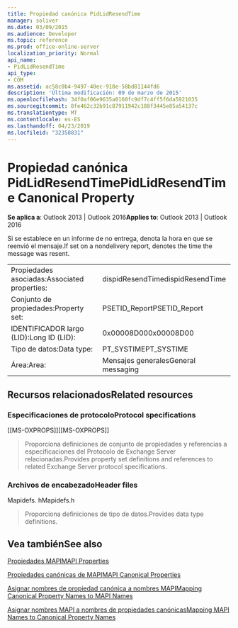 ```yaml
---
title: Propiedad canónica PidLidResendTime
manager: soliver
ms.date: 03/09/2015
ms.audience: Developer
ms.topic: reference
ms.prod: office-online-server
localization_priority: Normal
api_name:
- PidLidResendTime
api_type:
- COM
ms.assetid: ac58c0b4-9497-40ec-918e-58bd81144fd6
description: 'Última modificación: 09 de marzo de 2015'
ms.openlocfilehash: 34f0af06e9635a0160fc9df7c4ff5f6da5921035
ms.sourcegitcommit: 8fe462c32b91c87911942c188f3445e85a54137c
ms.translationtype: MT
ms.contentlocale: es-ES
ms.lasthandoff: 04/23/2019
ms.locfileid: "32358831"
---
```

# <a name="pidlidresendtime-canonical-property"></a><span data-ttu-id="8a4cf-103">Propiedad canónica PidLidResendTime</span><span class="sxs-lookup"><span data-stu-id="8a4cf-103">PidLidResendTime Canonical Property</span></span>

  
  
<span data-ttu-id="8a4cf-104">**Se aplica a**: Outlook 2013 | Outlook 2016</span><span class="sxs-lookup"><span data-stu-id="8a4cf-104">**Applies to**: Outlook 2013 | Outlook 2016</span></span> 
  
<span data-ttu-id="8a4cf-105">Si se establece en un informe de no entrega, denota la hora en que se reenvió el mensaje.</span><span class="sxs-lookup"><span data-stu-id="8a4cf-105">If set on a nondelivery report, denotes the time the message was resent.</span></span>
  
|||
|:-----|:-----|
|<span data-ttu-id="8a4cf-106">Propiedades asociadas:</span><span class="sxs-lookup"><span data-stu-id="8a4cf-106">Associated properties:</span></span>  <br/> |<span data-ttu-id="8a4cf-107">dispidResendTime</span><span class="sxs-lookup"><span data-stu-id="8a4cf-107">dispidResendTime</span></span>  <br/> |
|<span data-ttu-id="8a4cf-108">Conjunto de propiedades:</span><span class="sxs-lookup"><span data-stu-id="8a4cf-108">Property set:</span></span>  <br/> |<span data-ttu-id="8a4cf-109">PSETID_Report</span><span class="sxs-lookup"><span data-stu-id="8a4cf-109">PSETID_Report</span></span>  <br/> |
|<span data-ttu-id="8a4cf-110">IDENTIFICADOR largo (LID):</span><span class="sxs-lookup"><span data-stu-id="8a4cf-110">Long ID (LID):</span></span>  <br/> |<span data-ttu-id="8a4cf-111">0x00008D00</span><span class="sxs-lookup"><span data-stu-id="8a4cf-111">0x00008D00</span></span>  <br/> |
|<span data-ttu-id="8a4cf-112">Tipo de datos:</span><span class="sxs-lookup"><span data-stu-id="8a4cf-112">Data type:</span></span>  <br/> |<span data-ttu-id="8a4cf-113">PT_SYSTIME</span><span class="sxs-lookup"><span data-stu-id="8a4cf-113">PT_SYSTIME</span></span>  <br/> |
|<span data-ttu-id="8a4cf-114">Área:</span><span class="sxs-lookup"><span data-stu-id="8a4cf-114">Area:</span></span>  <br/> |<span data-ttu-id="8a4cf-115">Mensajes generales</span><span class="sxs-lookup"><span data-stu-id="8a4cf-115">General messaging</span></span>  <br/> |
   
## <a name="related-resources"></a><span data-ttu-id="8a4cf-116">Recursos relacionados</span><span class="sxs-lookup"><span data-stu-id="8a4cf-116">Related resources</span></span>

### <a name="protocol-specifications"></a><span data-ttu-id="8a4cf-117">Especificaciones de protocolo</span><span class="sxs-lookup"><span data-stu-id="8a4cf-117">Protocol specifications</span></span>

<span data-ttu-id="8a4cf-118">[[MS-OXPROPS]]</span><span class="sxs-lookup"><span data-stu-id="8a4cf-118">[[MS-OXPROPS]]</span></span> 
  
> <span data-ttu-id="8a4cf-119">Proporciona definiciones de conjunto de propiedades y referencias a especificaciones del Protocolo de Exchange Server relacionadas.</span><span class="sxs-lookup"><span data-stu-id="8a4cf-119">Provides property set definitions and references to related Exchange Server protocol specifications.</span></span>
    
### <a name="header-files"></a><span data-ttu-id="8a4cf-120">Archivos de encabezado</span><span class="sxs-lookup"><span data-stu-id="8a4cf-120">Header files</span></span>

<span data-ttu-id="8a4cf-121">Mapidefs. h</span><span class="sxs-lookup"><span data-stu-id="8a4cf-121">Mapidefs.h</span></span>
  
> <span data-ttu-id="8a4cf-122">Proporciona definiciones de tipo de datos.</span><span class="sxs-lookup"><span data-stu-id="8a4cf-122">Provides data type definitions.</span></span>
    
## <a name="see-also"></a><span data-ttu-id="8a4cf-123">Vea también</span><span class="sxs-lookup"><span data-stu-id="8a4cf-123">See also</span></span>



[<span data-ttu-id="8a4cf-124">Propiedades MAPI</span><span class="sxs-lookup"><span data-stu-id="8a4cf-124">MAPI Properties</span></span>](mapi-properties.md)
  
[<span data-ttu-id="8a4cf-125">Propiedades canónicas de MAPI</span><span class="sxs-lookup"><span data-stu-id="8a4cf-125">MAPI Canonical Properties</span></span>](mapi-canonical-properties.md)
  
[<span data-ttu-id="8a4cf-126">Asignar nombres de propiedad canónica a nombres MAPI</span><span class="sxs-lookup"><span data-stu-id="8a4cf-126">Mapping Canonical Property Names to MAPI Names</span></span>](mapping-canonical-property-names-to-mapi-names.md)
  
[<span data-ttu-id="8a4cf-127">Asignar nombres MAPI a nombres de propiedades canónicas</span><span class="sxs-lookup"><span data-stu-id="8a4cf-127">Mapping MAPI Names to Canonical Property Names</span></span>](mapping-mapi-names-to-canonical-property-names.md)

